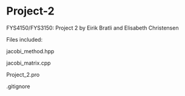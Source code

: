 # Project-2
FYS4150/FYS3150: Project 2 by Eirik Bratli and Elisabeth Christensen

Files included:

jacobi_method.hpp

jacobi_matrix.cpp

Project_2.pro

.gitignore
